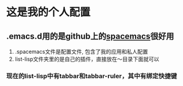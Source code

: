 # 这是我的个人配置 #
## .emacs.d用的是github上的[spacemacs](https://github.com/syl20bnr/spacemacs)很好用 ##

1. .spacemacs文件是配置文件, 包含了我的应用和私人配置
2. list-lisp文件夹里的是自己的插件，直接放在～目录下面就可以

### 现在的list-lisp中有tabbar和tabbar-ruler，其中有绑定快捷键 ###
